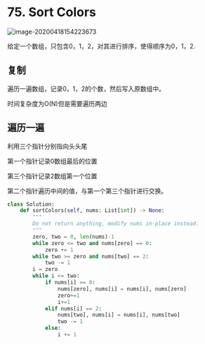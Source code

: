 # 75. Sort Colors

![image-20200418154223673](../../../.assert/image-20200418154223673.png)

给定一个数组，只包含0，1，2，对其进行排序，使得顺序为0，1，2.

## 复制

遍历一遍数组，记录0，1，2的个数，然后写入原数组中。

时间复杂度为O(N)但是需要遍历两边

## 遍历一遍

利用三个指针分别指向头头尾

第一个指针记录0数组最后的位置

第三个指针记录2数组第一个位置

第二个指针遍历中间的值，与第一个第三个指针进行交换。

~~~python
class Solution:
    def sortColors(self, nums: List[int]) -> None:
        """
        Do not return anything, modify nums in-place instead.
        """
        zero, two = 0, len(nums)-1
        while zero <= two and nums[zero] == 0:
            zero += 1
        while two >= zero and nums[two] == 2:
            two -= 1
        i = zero
        while i <= two:
            if nums[i] == 0:
                nums[zero], nums[i] = nums[i], nums[zero]
                zero+=1
                i+=1
            elif nums[i] == 2:
                nums[two], nums[i] = nums[i], nums[two]
                two -= 1
            else:
                i += 1
~~~

